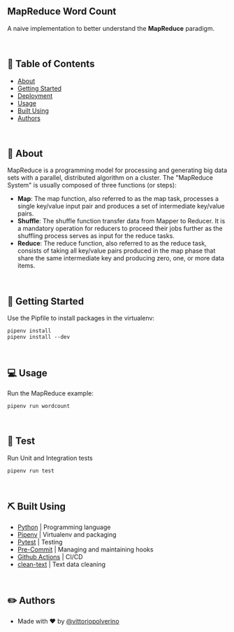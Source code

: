 ## MapReduce Word Count
A naive implementation to better understand the **MapReduce** paradigm.

<br />

## 📜 Table of Contents

- [About](#about)
- [Getting Started](#getting_started)
- [Deployment](#deployment)
- [Usage](#usage)
- [Built Using](#built_using)
- [Authors](#authors)

<br />

## 🧐 About <a name = "about"></a>
MapReduce is a programming model for processing and generating big data sets with a parallel, distributed algorithm on a cluster.
The "MapReduce System" is usually composed of three functions (or steps):
- **Map**: The map function, also referred to as the map task, processes a single key/value input pair and produces a set of intermediate key/value pairs.
- **Shuffle**: The shuffle function transfer data from Mapper to Reducer. It is a mandatory operation for reducers to proceed their jobs further as the shuffling process serves as input for the reduce tasks.
- **Reduce**: The reduce function, also referred to as the reduce task, consists of taking all key/value pairs produced in the map phase that share the same intermediate key and producing zero, one, or more data items.

<br />

## 🏁 Getting Started <a name = "getting_started"></a>

Use the Pipfile to install packages in the virtualenv:

```
pipenv install
pipenv install --dev
```

<br />

## 💻 Usage <a name="usage"></a>
Run the MapReduce example:
```
pipenv run wordcount
```

<br />

## 🐛 Test <a name = "deployment"></a>
Run Unit and Integration tests
```
pipenv run test
```

<br />

## ⛏️ Built Using <a name = "built_using"></a>
- [Python](https://www.python.org/) | Programming language
- [Pipenv](https://pipenv.pypa.io/en/latest/) | Virtualenv and  packaging
- [Pytest](https://docs.pytest.org/en/7.1.x/) | Testing
- [Pre-Commit]() | Managing and maintaining hooks
- [Github Actions](https://github.com/features/actions) | CI/CD
- [clean-text](https://github.com/jfilter/clean-text) | Text data cleaning

<br />

## ✏️ Authors <a name = "authors"></a>
- Made with ❤️  by [@vittoriopolverino](https://github.com/vittoriopolverino)
️ 